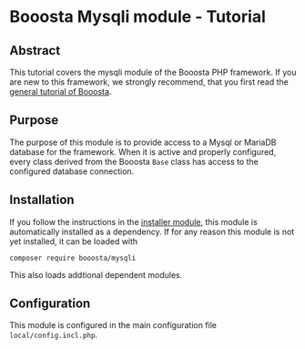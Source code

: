 # Booosta Mysqli module - Tutorial

## Abstract

This tutorial covers the mysqli module of the Booosta PHP framework. If you are new to this framework, we strongly
recommend, that you first read the [general tutorial of Booosta](https://github.com/buzanits/booosta-installer/blob/master/tutorial/tutorial.md).

## Purpose

The purpose of this module is to provide access to a Mysql or MariaDB database for the framework. When it is active and 
properly configured, every class derived from the Booosta `Base` class has access to the configured database connection.

## Installation

If you follow the instructions in the [installer module](https://github.com/buzanits/booosta-installer), this module is 
automatically installed as a dependency. If for any reason this module is not yet installed, it can be loaded with

```
composer require booosta/mysqli
```

This also loads addtional dependent modules.

## Configuration

This module is configured in the main configuration file `local/config.incl.php`.


